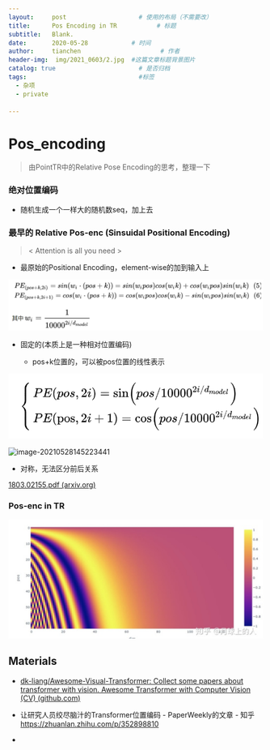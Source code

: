```yaml
---
layout:     post                    # 使用的布局（不需要改）
title:      Pos Encoding in TR           # 标题 
subtitle:   Blank.
date:       2020-05-28            # 时间
author:     tianchen                      # 作者
header-img:  img/2021_0603/2.jpg  #这篇文章标题背景图片  
catalog: true                       # 是否归档
tags:                               #标签
  - 杂项
  - private

---
```




# Pos_encoding

> 由PointTR中的Relative Pose Encoding的思考，整理一下

### 绝对位置编码

* 随机生成一个一样大的随机数seq，加上去

### 最早的 Relative Pos-enc (Sinsuidal Positional Encoding)

> < Attention is all you need >

* 最原始的Positional Encoding，element-wise的加到输入上

![](https://github.com/A-suozhang/MyPicBed/raw/master//img/20210528144813.png)

* 固定的(本质上是一种相对位置编码)

  * pos+k位置的，可以被pos位置的线性表示

    

![](https://github.com/A-suozhang/MyPicBed/raw/master//img/20210528144525.png)

![image-20210528145223441](C:\Users\A-suozhang\AppData\Roaming\Typora\typora-user-images\image-20210528145223441.png)

* 对称，无法区分前后关系



[1803.02155.pdf (arxiv.org)](https://arxiv.org/pdf/1803.02155.pdf)

### Pos-enc in TR

![](https://github.com/A-suozhang/MyPicBed/raw/master//img/20210528145459.png)



## Materials

- [dk-liang/Awesome-Visual-Transformer: Collect some papers about transformer with vision. Awesome Transformer with Computer Vision (CV) (github.com)](https://github.com/dk-liang/Awesome-Visual-Transformer)

- 让研究人员绞尽脑汁的Transformer位置编码 - PaperWeekly的文章 - 知乎 https://zhuanlan.zhihu.com/p/352898810

* 

